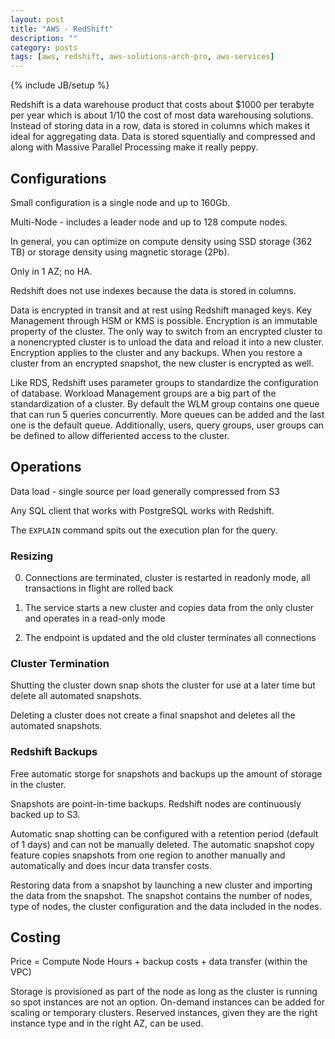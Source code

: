 ```yaml
---
layout: post
title: "AWS - RedShift"
description: ""
category: posts
tags: [aws, redshift, aws-solutions-arch-pro, aws-services]
---
```

{% include JB/setup %}

Redshift is a data warehouse product that costs about $1000 per terabyte per year which is about 1/10 the cost of most data warehousing solutions. Instead of storing data in a row, data is stored in columns which makes it ideal for aggregating data. Data is stored squentially and compressed and along with Massive Parallel Processing make it really peppy. 

## Configurations

Small configuration is a single node and up to 160Gb.

Multi-Node - includes a leader node and up to 128 compute nodes.

In general, you can optimize on compute density using SSD storage (362 TB) or storage density using magnetic storage (2Pb).

Only in 1 AZ; no HA.

Redshift does not use indexes because the data is stored in columns.

Data is encrypted in transit and at rest using Redshift managed keys. Key Management through HSM or KMS is possible. Encryption is an immutable property of the cluster. The only way to switch from an encrypted cluster to a nonencrypted cluster is to unload the data and reload it into a new cluster. Encryption applies to the cluster and any backups. When you restore a cluster from an encrypted snapshot, the new cluster is encrypted as well.

Like RDS, Redshift uses parameter groups to standardize the configuration of database. Workload Management groups are a big part of the standardization of a cluster. By default the WLM group contains one queue that can run 5 queries concurrently. More queues can be added and the last one is the default queue. Additionally, users, query groups, user groups can be defined to allow differiented access to the cluster.

## Operations

Data load - single source per load generally compressed from S3

Any SQL client that works with PostgreSQL works with Redshift.

The `EXPLAIN` command spits out the execution plan for the query.

### Resizing

0. Connections are terminated, cluster is restarted in readonly mode, all transactions in flight are rolled back

0. The service starts a new cluster and copies data from the only cluster and operates in a read-only mode

0. The endpoint is updated and the old cluster terminates all connections

### Cluster Termination

Shutting the cluster down snap shots the cluster for use at a later time but delete all automated snapshots.

Deleting a cluster does not create a final snapshot and deletes all the automated snapshots.

### Redshift Backups

Free automatic storge for snapshots and backups up the amount of storage in the cluster.  

Snapshots are point-in-time backups. Redshift nodes are continuously backed up to S3.

Automatic snap shotting can be configured with a retention period (default of 1 days) and can not be manually deleted. The automatic snapshot copy feature copies snapshots from one region to another manually and automatically  and does incur data transfer costs. 

Restoring data from a snapshot by launching a new cluster and importing the data from the snapshot. The snapshot contains the number of nodes, type of nodes, the cluster configuration and the data included in the nodes.

## Costing

Price = Compute Node Hours + backup costs + data transfer (within the VPC) 

Storage is provisioned as part of the node as long as the cluster is running so spot instances are not an option. On-demand instances can be added for scaling or temporary clusters. Reserved instances, given they are the right instance type and in the right AZ, can be used.

